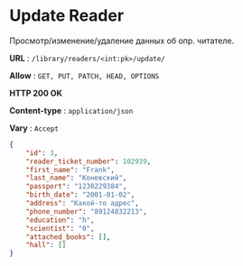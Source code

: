 # Update Reader

Просмотр/изменение/удаление данных об опр. читателе.

**URL** : `/library/readers/<int:pk>/update/`

**Allow** : `GET, PUT, PATCH, HEAD, OPTIONS`

**HTTP 200 OK**

**Content-type** : `application/json`

**Vary** : `Accept`

```json
{
    "id": 3,
    "reader_ticket_number": 102939,
    "first_name": "Frank",
    "last_name": "Коневский",
    "passport": "1230229384",
    "birth_date": "2001-01-02",
    "address": "Какой-то адрес",
    "phone_number": "89124832213",
    "education": "h",
    "scientist": "0",
    "attached_books": [],
    "hall": []
}
```